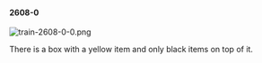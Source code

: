 #### 2608-0
![train-2608-0-0.png](https://github.com/lil-lab/nlvr/raw/master/nlvr/train/images/25/train-2608-0-0.png "train-2608-0-0.png")

There is a box with a yellow item and only black items on top of it.